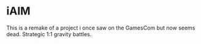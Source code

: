 # iAIM
This is a remake of a project i once saw on the GamesCom but now seems dead. Strategic 1:1 gravity battles.
